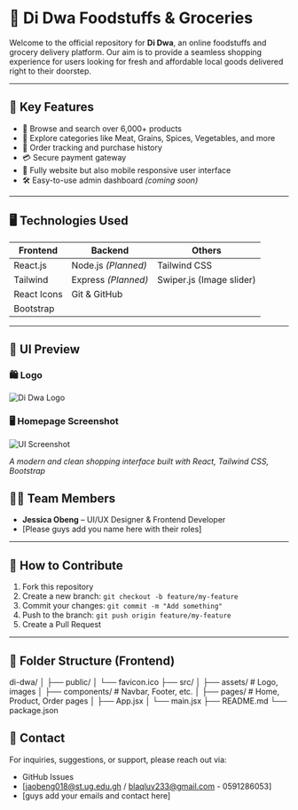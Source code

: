 # 🛒 Di Dwa Foodstuffs & Groceries

Welcome to the official repository for **Di Dwa**, an online foodstuffs and grocery delivery platform. Our aim is to provide a seamless shopping experience for users looking for fresh and affordable local goods delivered right to their doorstep.

---

## 🌟 Key Features

- 🧺 Browse and search over 6,000+ products
- 🥩 Explore categories like Meat, Grains, Spices, Vegetables, and more
- 🧾 Order tracking and purchase history
- 💳 Secure payment gateway
- 📱 Fully website but also mobile responsive user interface
- 🛠️ Easy-to-use admin dashboard *(coming soon)*

---

## 🖥️ Technologies Used

| Frontend          | Backend         | Others               |
|-------------------|------------------|-----------------------|
| React.js          | Node.js *(Planned)* | Tailwind CSS         |
|Tailwind           | Express *(Planned)* | Swiper.js (Image slider) |
| React Icons       | Git & GitHub        |                          |
| Bootstrap         |                     |                          |

---

## 📸 UI Preview

### 🛍️ Logo
![Di Dwa Logo](https://github.com/isra419/software-engineering-/blob/main/Dei-Dwa-logo1.png)

### 🖥️ Homepage Screenshot
![UI Screenshot](https://github.com/isra419/software-engineering-/blob/main/Screenshot%20(14).png)

*A modern and clean shopping interface built with React, Tailwind CSS, Bootstrap*


## 👨‍💻 Team Members

- **Jessica Obeng** – UI/UX Designer & Frontend Developer
- [Please guys add you name here with their roles]

---

## 📝 How to Contribute

1. Fork this repository
2. Create a new branch: `git checkout -b feature/my-feature`
3. Commit your changes: `git commit -m "Add something"`
4. Push to the branch: `git push origin feature/my-feature`
5. Create a Pull Request

---

## 📂 Folder Structure (Frontend)
di-dwa/
│
├── public/
│ └── favicon.ico
├── src/
│ ├── assets/ # Logo, images
│ ├── components/ # Navbar, Footer, etc.
│ ├── pages/ # Home, Product, Order pages
│ ├── App.jsx
│ └── main.jsx
├── README.md
└── package.json

## 📧 Contact

For inquiries, suggestions, or support, please reach out via:

- GitHub Issues
- [jaobeng018@st.ug.edu.gh / blaqluv233@gmail.com - 0591286053]
- [guys add your emails and contact here]

